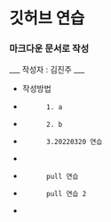 # 깃허브 연습 #
### 마크다운 문서로 작성 ###
___ 작성자 : 김진주 ___
* 작성방법								
*           1. a							
*           2. b
*           3.20220320 연습
*           
*           pull 연습
*           pull 연습 2
*       

